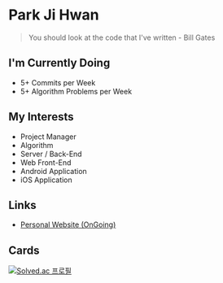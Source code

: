 # Park Ji Hwan

> You should look at the code that I've written - Bill Gates

## I'm Currently Doing
* 5+ Commits per Week
* 5+ Algorithm Problems per Week

## My Interests
* Project Manager
* Algorithm
* Server / Back-End
* Web Front-End
* Android Application
* iOS Application

## Links
* [Personal Website (OnGoing)](https://komputer-p.github.io/Portfolio)

## Cards
[![Solved.ac 프로필](http://mazassumnida.wtf/api/v2/generate_badge?boj=komputer)](https://solved.ac/komputer)
